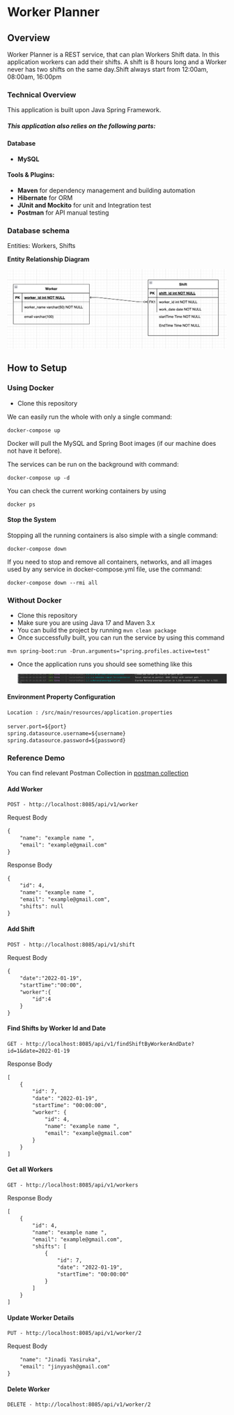 # Worker Planner
## Overview
Worker Planner is a REST service, that can plan Workers Shift data. In this application workers can add their shifts. A shift is 8 hours long and a Worker never has two shifts on the same day.Shift always start from 12:00am, 08:00am, 16:00pm

### Technical Overview

This application is built upon Java Spring Framework.

##### This application also relies on the following parts:

#### Database 

- **MySQL**

#### Tools & Plugins:
- **Maven** for dependency management and building automation
- **Hibernate** for ORM
- **JUnit and Mockito** for unit and Integration test
- **Postman** for API manual testing

### Database schema

Entities: Workers, Shifts

**Entity Relationship Diagram**

![image](/docs//erd.png?raw=true)

## How to Setup
### Using Docker
- Clone this repository

We can easily run the whole with only a single command:
 ``` 
docker-compose up
```
Docker will pull the MySQL and Spring Boot images (if our machine does not have it before).

The services can be run on the background with command:

 ``` 
docker-compose up -d
```
You can check the current working containers by using 
 ``` 
docker ps
```

#### Stop the System
Stopping all the running containers is also simple with a single command:
 ``` 
docker-compose down
```
If you need to stop and remove all containers, networks, and all images used by any service in docker-compose.yml file, use the command:
 ``` 
docker-compose down --rmi all
```
### Without Docker
- Clone this repository
- Make sure you are using Java 17 and Maven 3.x
- You can build the project by running ```mvn clean package```
- Once successfully built, you can run the service by using this command
 ``` 
mvn spring-boot:run -Drun.arguments="spring.profiles.active=test"
```
- Once the application runs you should see something like this

  ![image](/docs//run.png?raw=true)

#### Environment Property Configuration 
```
Location : /src/main/resources/application.properties

server.port=${port}
spring.datasource.username=${username}
spring.datasource.password=${password}
```

### Reference Demo 

You can find relevant Postman Collection in [postman collection](/postman%20collection)

#### Add Worker

```
POST - http://localhost:8085/api/v1/worker 
```
Request Body
```
{
    "name": "example name ",
    "email": "example@gmail.com"
} 
```
Response Body 
```
{
    "id": 4,
    "name": "example name ",
    "email": "example@gmail.com",
    "shifts": null
}
```

#### Add Shift

```
POST - http://localhost:8085/api/v1/shift 
```
Request Body
```
{
    "date":"2022-01-19",
    "startTime":"00:00",
    "worker":{
        "id":4
    }
}
```
#### Find Shifts by Worker Id and Date

```
GET - http://localhost:8085/api/v1/findShiftByWorkerAndDate?id=1&date=2022-01-19
```
Response Body
```
[
    {
        "id": 7,
        "date": "2022-01-19",
        "startTime": "00:00:00",
        "worker": {
            "id": 4,
            "name": "example name ",
            "email": "example@gmail.com"
        }
    }
]
```

#### Get all Workers

```
GET - http://localhost:8085/api/v1/workers
```
Response Body
```
[
    {
        "id": 4,
        "name": "example name ",
        "email": "example@gmail.com",
        "shifts": [
            {
                "id": 7,
                "date": "2022-01-19",
                "startTime": "00:00:00"
            }
        ]
    }
]
```
#### Update Worker Details

```
PUT - http://localhost:8085/api/v1/worker/2 
```
Request Body
```{
    "name": "Jinadi Yasiruka",
    "email": "jinyyash@gmail.com"
}
```
#### Delete Worker

```
DELETE - http://localhost:8085/api/v1/worker/2 
```


